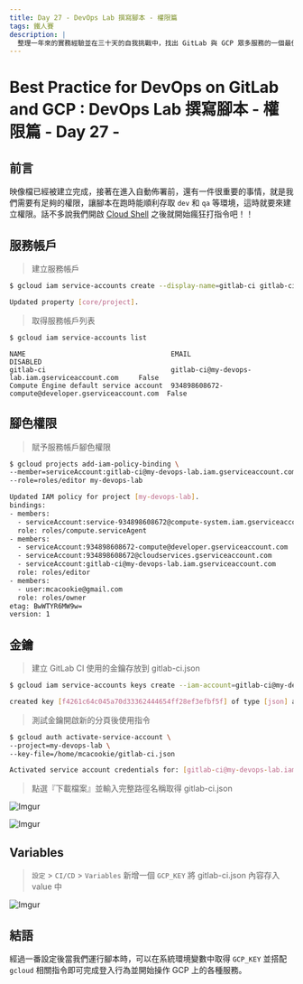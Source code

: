 ```yaml
---
title: Day 27 - DevOps Lab 撰寫腳本 - 權限篇
tags: 鐵人賽
description: |
  整理一年來的實務經驗並在三十天的自我挑戰中，找出 GitLab 與 GCP 眾多服務的一個最佳實踐方式
---
```


# Best Practice for DevOps on GitLab and GCP : DevOps Lab 撰寫腳本 - 權限篇 - Day 27 -

## 前言

映像檔已經被建立完成，接著在進入自動佈署前，還有一件很重要的事情，就是我們需要有足夠的權限，讓腳本在跑時能順利存取 `dev` 和 `qa` 等環境，這時就要來建立權限。話不多說我們開啟 [Cloud Shell](https://ssh.cloud.google.com/cloudshell/editor) 之後就開始瘋狂打指令吧！！

## 服務帳戶

> 建立服務帳戶

```bash
$ gcloud iam service-accounts create --display-name=gitlab-ci gitlab-ci
```

```bash
Updated property [core/project].
```

> 取得服務帳戶列表

```bash
$ gcloud iam service-accounts list
```

```
NAME                                    EMAIL                                               DISABLED
gitlab-ci                               gitlab-ci@my-devops-lab.iam.gserviceaccount.com     False
Compute Engine default service account  934898608672-compute@developer.gserviceaccount.com  False
```

## 腳色權限

> 賦予服務帳戶腳色權限

```bash
$ gcloud projects add-iam-policy-binding \
--member=serviceAccount:gitlab-ci@my-devops-lab.iam.gserviceaccount.com \
--role=roles/editor my-devops-lab
```

```bash
Updated IAM policy for project [my-devops-lab].
bindings:
- members:
  - serviceAccount:service-934898608672@compute-system.iam.gserviceaccount.com
  role: roles/compute.serviceAgent
- members:
  - serviceAccount:934898608672-compute@developer.gserviceaccount.com
  - serviceAccount:934898608672@cloudservices.gserviceaccount.com
  - serviceAccount:gitlab-ci@my-devops-lab.iam.gserviceaccount.com
  role: roles/editor
- members:
  - user:mcacookie@gmail.com
  role: roles/owner
etag: BwWTYR6MW9w=
version: 1
```

## 金鑰

> 建立 GitLab CI 使用的金鑰存放到 gitlab-ci.json

```bash
$ gcloud iam service-accounts keys create --iam-account=gitlab-ci@my-devops-lab.iam.gserviceaccount.com gitlab-ci.json
```

```bash
created key [f4261c64c045a70d33362444654ff28ef3efbf5f] of type [json] as [gitlab-ci.json] for [gitlab-ci@my-devops-lab.iam.gserviceaccount.com]
```

> 測試金鑰開啟新的分頁後使用指令

```bash
$ gcloud auth activate-service-account \
--project=my-devops-lab \
--key-file=/home/mcacookie/gitlab-ci.json
```

```bash
Activated service account credentials for: [gitlab-ci@my-devops-lab.iam.gserviceaccount.com]
```

> 點選『下載檔案』並輸入完整路徑名稱取得 gitlab-ci.json

![Imgur](https://i.imgur.com/QYf1JdI.png)

![Imgur](https://i.imgur.com/jRAFEe4.png)

## Variables 

> `設定` > `CI/CD` > `Variables` 新增一個 `GCP_KEY` 將 gitlab-ci.json 內容存入 value 中 

![Imgur](https://i.imgur.com/GV31D47.png)

## 結語

經過一番設定後當我們運行腳本時，可以在系統環境變數中取得 `GCP_KEY` 並搭配 `gcloud` 相關指令即可完成登入行為並開始操作 GCP 上的各種服務。